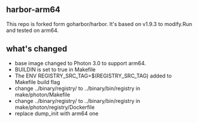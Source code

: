 ## harbor-arm64
This repo is forked form goharbor/harbor. It's based on v1.9.3 to modify.Run and tested on arm64.

## what's changed
* base image changed to Photon 3.0 to support arm64.
* BUILDIN is set to true in Makefile
* The ENV REGISTRY_SRC_TAG=$(REGISTRY_SRC_TAG) added to Makefile build flag
* change ../binary/registry/ to ../binary/bin/registry in make/photon/Makefile
* change ../binary/registry/ to ../binary/bin/registry in make/photon/registry/Dockerfile
* replace dump_init with arm64 one
